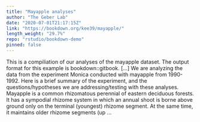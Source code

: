 ```yaml
---
title: "Mayapple analyses"
author: "The Geber Lab"
date: "2020-07-01T21:17:15Z"
link: "https://bookdown.org/kee39/mayapple/"
length_weight: "29.7%"
repo: "rstudio/bookdown-demo"
pinned: false
---
```


This is a compiliation of our analyses of the mayapple dataset. The output format for this example is bookdown::gitbook. [...] We are analyzing the data from the experiment Monica conducted with mayapple from 1990-1992. Here is a brief summary of the experiment, and the questions/hypotheses we are addressing/testing with these analyses. Mayapple is a common rhizomatous perennial of eastern deciduous forests. It has a sympodial rhizome system in which an annual shoot is borne above ground only on the terminal (youngest) rhizome segment. At the same time, it maintains older rhizome segments (up  ...
